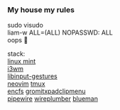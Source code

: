### My house my rules

sudo visudo  
liam-w  ALL=(ALL) NOPASSWD: ALL  
oops 🙊

stack:  
[linux mint](https://github.com/linuxmint)   
[i3wm](https://github.com/i3/i3)  
[libinput-gestures](https://github.com/bulletmark/libinput-gestures)  
[neovim](https://github.com/neovim/neovim) [tmux](https://github.com/tmux/tmux)  
[encfs](https://github.com/vgough/encfs) [gromit](https://github.com/bk138/gromit-mpx)[xpad](https://launchpad.net/ubuntu/+source/xpad)[clipmenu](https://github.com/cdown/clipmenu/tree/develop)  
[pipewire](https://github.com/PipeWire/pipewire) [wireplumber](https://github.com/PipeWire/wireplumber) [blueman](https://github.com/blueman-project/blueman)  
